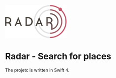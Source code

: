 <img src="https://github.com/kvyatkovskys/radar/blob/master/logo.png" width="200" height="=200">

# Radar - Search for places

The projetc is written in Swift 4.

